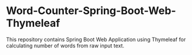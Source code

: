 # Word-Counter-Spring-Boot-Web-Thymeleaf
This repository contains Spring Boot Web Application using Thymeleaf for calculating number of words from raw input text.
